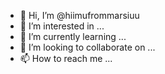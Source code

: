 - 👋 Hi, I’m @hiimufrommarsiuu
- 👀 I’m interested in ...
- 🌱 I’m currently learning ...
- 💞️ I’m looking to collaborate on ...
- 📫 How to reach me ...

<!---
hiimufrommarsiuu/hiimufrommarsiuu is a ✨ special ✨ repository because its `README.md` (this file) appears on your GitHub profile.
You can click the Preview link to take a look at your changes.
--->
